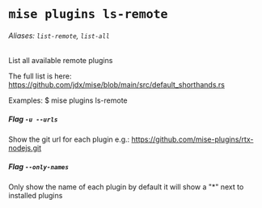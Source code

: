# `mise plugins ls-remote`

###### Aliases: `list-remote`, `list-all`

List all available remote plugins

The full list is here: https://github.com/jdx/mise/blob/main/src/default_shorthands.rs

Examples:
  $ mise plugins ls-remote

##### Flag `-u --urls`

Show the git url for each plugin e.g.: https://github.com/mise-plugins/rtx-nodejs.git

##### Flag `--only-names`

Only show the name of each plugin by default it will show a "*" next to installed plugins
